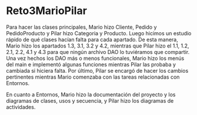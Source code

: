 # Reto3MarioPilar
Para hacer las clases principales, Mario hizo Cliente, Pedido y PedidoProducto y Pilar hizo Categoria y Producto.
Luego hicimos un estudio rápido de qué clases hacían falta para cada apartado. De esta manera, Mario hizo los apartados 1.3, 3.1, 3.2 y 4.2, 
mientras que Pilar hizo el 1.1, 1.2, 2.1, 2.2, 4.1 y 4.3 para que ningún archivo DAO lo tuviéramos que compartir.
Una vez hechos los DAO más o menos funcionales, Mario hizo los menús del main e implementó algunas funciones mientras Pilar las probaba y cambiada si hiciera falta.
Por último, Pilar se encargó de hacer los cambios pertinentes mientras Mario comenzaba con las tareas relacionadas con Entornos.

En cuanto a Entornos, Mario hizo la documentación del proyecto y los diagramas de clases, usos y secuencia, y Pilar hizo los diagramas de actividades.
